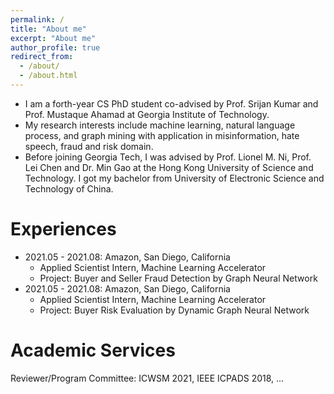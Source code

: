 ```yaml
---
permalink: /
title: "About me"
excerpt: "About me"
author_profile: true
redirect_from: 
  - /about/
  - /about.html
---
```


- I am a forth-year CS PhD student 
  co-advised by Prof. Srijan Kumar and Prof. Mustaque Ahamad 
  at Georgia Institute of Technology.
- My research interests include machine learning, natural language process, and graph mining 
  with application in misinformation, hate speech, fraud and risk domain.
- Before joining Georgia Tech, I was advised by Prof. Lionel M. Ni, Prof. Lei Chen and Dr. Min Gao 
  at the Hong Kong University of Science and Technology. 
  I got my bachelor from University of Electronic Science and Technology of China.

Experiences
====
- 2021.05 - 2021.08: Amazon, San Diego, California
  * Applied Scientist Intern, Machine Learning Accelerator
  * Project: Buyer and Seller Fraud Detection by Graph Neural Network
- 2021.05 - 2021.08: Amazon, San Diego, California
  * Applied Scientist Intern, Machine Learning Accelerator
  * Project: Buyer Risk Evaluation by Dynamic Graph Neural Network

Academic Services
====
Reviewer/Program Committee: ICWSM 2021, IEEE ICPADS 2018, ...

